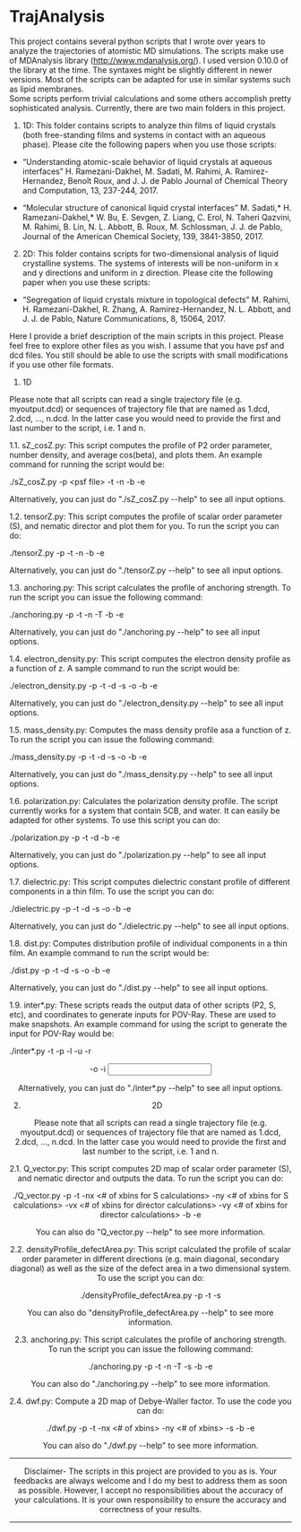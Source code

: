 # TrajAnalysis

This project contains several python scripts that I wrote over years to analyze the 
trajectories of atomistic MD simulations. The scripts make use 
of MDAnalysis library (http://www.mdanalysis.org/). I used version 0.10.0 of the 
library at the time. The syntaxes might be slightly different in newer versions.
Most of the scripts can be adapted for use in similar systems such as lipid membranes.  
Some scripts perform trivial calculations and some others accomplish pretty 
sophisticated analysis. Currently, there are two main folders in this project.

1) 1D: This folder contains scripts to analyze thin films of liquid crystals 
(both free-standing films and systems in contact with an aqueous phase). Please 
cite the following papers when you use those scripts:

- “Understanding atomic-scale behavior of liquid crystals at aqueous interfaces”
H. Ramezani-Dakhel, M. Sadati, M. Rahimi, A. Ramirez-Hernandez, Benoît Roux, and
J. J. de Pablo Journal of Chemical Theory and Computation, 13, 237-244, 2017.

- “Molecular structure of canonical liquid crystal interfaces”
M. Sadati,* H. Ramezani-Dakhel,* W. Bu, E. Sevgen, Z. Liang, C. Erol, 
N. Taheri Qazvini, M. Rahimi, B. Lin, N. L. Abbott, B. Roux, M. Schlossman,
J. J. de Pablo, Journal of the American Chemical Society, 139, 3841-3850, 2017.

2) 2D: This folder contains scripts for two-dimensional analysis of liquid 
crystalline systems. The systems of interests will be non-uniform in x and y 
directions and uniform in z direction. Please cite the following paper when you 
use these scripts:

- “Segregation of liquid crystals mixture in topological defects”
M. Rahimi, H. Ramezani-Dakhel, R. Zhang, A. Ramirez-Hernandez, N. L. Abbott, 
and J. J. de Pablo, Nature Communications, 8, 15064, 2017.

Here I provide a brief description of the main scripts in this project. 
Please feel free to explore other files as you wish. I assume that you have
psf and dcd files. You still should be able to use the scripts with small modifications
if you use other file formats.

1) 1D

Please note that all scripts can read a single trajectory file (e.g. myoutput.dcd)
or sequences of trajectory file that are named as 1.dcd, 2.dcd, ..., n.dcd. In the
latter case you would need to provide the first and last number to the script, i.e.
1 and n. 

1.1. sZ_cosZ.py: This script computes the profile of P2 order parameter, number 
density, and average cos(beta), and plots them. An example command for running the 
script would be:

./sZ_cosZ.py  -p \<psf file> -t <dcd file> -n <number of bins> -b <first frame> 
-e <last frame>

Alternatively, you can just do "./sZ_cosZ.py --help" to see all input options.

1.2. tensorZ.py: This script computes the profile of scalar order parameter (S), 
and nematic director and plot them for you. To run the script you can do:

./tensorZ.py  -p <psf file> -t <dcd file> -n <number of bins> -b <first frame> 
-e <last frame>

Alternatively, you can just do "./tensorZ.py --help" to see all input options.

1.3. anchoring.py: This script calculates the profile of anchoring strength. To 
run the script you can issue the following command:

./anchoring.py  -p <psf file> -t <dcd file> -n <number of bins> 
-T <Temperature in Kelvin> -b <first frame> -e <last frame> 

Alternatively, you can just do "./anchoring.py --help" to see all input options.

1.4. electron_density.py: This script computes the electron density profile as 
a function of z. A sample command to run the script would be: 

./electron_density.py -p <psf file> -t <dcd file> -d <bin size in angstrom> 
-s <atom selection text> -o <output file>  -b <first frame> -e <last frame>

Alternatively, you can just do "./electron_density.py --help" to see all input options.

1.5. mass_density.py: Computes the mass density profile asa a function of z. 
To run the script you can issue the following command:

./mass_density.py -p <psf file> -t <dcd file> -d <bin size in angstrom> 
-s <atom selection text> -o <output file>  -b <first frame> -e <last frame>

Alternatively, you can just do "./mass_density.py --help" to see all input options.

1.6. polarization.py: Calculates the polarization density profile. The script currently
works for a system that contain 5CB, and water. It can easily be adapted for other 
systems. To use this script you can do:

./polarization.py -p <psf file> -t <dcd file> -d <bin size in angstrom> 
-b <first frame> -e <last frame>

Alternatively, you can just do "./polarization.py --help" to see all input options.

1.7. dielectric.py: This script computes dielectric constant profile of different 
components in a thin film. To use the script you can do:

./dielectric.py  -p  <psf filename> -t <dcd filename> -d <binsize in angstrom> 
-s <atom selection command> -o <output filename> -b <first frame> -e <last frame>

Alternatively, you can just do "./dielectric.py --help" to see all input options.

1.8. dist.py: Computes distribution profile of individual components in a thin film.
An example command to run the script would be:

./dist.py -p <psf filename> -t <dcd filename> -d <binsize in angstrom> 
-s <atom selection command> -o <output filename> -b <first frame> -e <last frame>

Alternatively, you can just do "./dist.py --help" to see all input options.

1.9. inter*.py: These scripts reads the output data of other scripts (P2, S, etc), 
and coordinates to generate inputs for POV-Ray. These are used to make snapshots. 
An example command for using the script to generate the input for POV-Ray would be:

./inter*.py -t <dcd filename> -p <psf filename> -l <lower color bound> 
-u <upper color bound> -r <header file> -o <output name>   -i <input name>

Alternatively, you can just do "./inter*.py --help" to see all input options.

2) 2D

Please note that all scripts can read a single trajectory file (e.g. myoutput.dcd)
or sequences of trajectory file that are named as 1.dcd, 2.dcd, ..., n.dcd. In the
latter case you would need to provide the first and last number to the script, i.e.
1 and n. 

2.1. Q_vector.py: This script computes 2D map of scalar order parameter (S), 
and nematic director and outputs the data. To run the script you can do:

./Q_vector.py -p <psf filename> -t <dcd filename> 
-nx <# of xbins for S calculations> -ny <# of xbins for S calculations>
-vx <# of xbins for director calculations> -vy <# of xbins for director calculations>
-b <first frame> -e <last frame>

You can also do "Q_vector.py --help" to see more information.

2.2. densityProfile_defectArea.py: This script calculated the profile of scalar
order parameter in different directions (e.g. main diagonal, secondary diagonal) 
as well as the size of the defect area in a two dimensional system. To use the 
script you can do:

./densityProfile_defectArea.py -p <psf filename> -t <dcd filename>  -s <shape of the central bubble>

You can also do "densityProfile_defectArea.py --help" to see more information.

2.3. anchoring.py: This script calculates the profile of anchoring strength. To 
run the script you can issue the following command:

./anchoring.py  -p <psf file> -t <dcd file> -n <number of bins> 
-T <Temperature in Kelvin> -s <shape of the central bubble> -b <first frame> -e <last frame>

You can also do "./anchoring.py --help" to see more information.

2.4. dwf.py: Compute a 2D map of Debye-Waller factor. To use the code you can do:

./dwf.py -p <psf file> -t <dcd file> -nx <# of xbins> -ny <# of xbins> 
-s <shape of the central bubble> -b <first frame> -e <last frame>


You can also do "./dwf.py --help" to see more information.


********************************************************************************
Disclaimer- The scripts in this project are provided to you as is. Your feedbacks
are always welcome and I do my best to address them as soon as possible. However,
I accept no responsibilities about the accuracy of your calculations. It is your
own responsibility to ensure the accuracy and correctness of your results.
********************************************************************************
